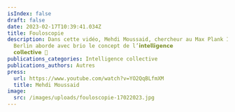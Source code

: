 ```yaml
---
isIndex: false
draft: false
date: 2023-02-17T10:39:41.034Z
title: Fouloscopie
description: Dans cette vidéo, Mehdi Moussaid, chercheur au Max Plank Institute
  Berlin aborde avec brio le concept de l’𝗶𝗻𝘁𝗲𝗹𝗹𝗶𝗴𝗲𝗻𝗰𝗲
  𝗰𝗼𝗹𝗹𝗲𝗰𝘁𝗶𝘃𝗲 🧠
publications_categories: Intelligence collective
publications_authors: Autres
press:
  url: https://www.youtube.com/watch?v=YO2QqBLfmXM
  title: Mehdi Moussaid
image:
  src: /images/uploads/fouloscopie-17022023.jpg
---
```


